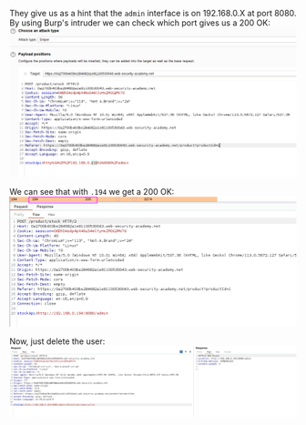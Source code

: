 They give us as a hint that the `admin` interface is on 192.168.0.X at port 8080. By using Burp's intruder we can check which port gives us a 200 OK:
![](imgs/Untitled.png)

We can see that with `.194` we get a 200 OK:
![](imgs/Untitled-1.png)

Now, just delete the user:
![](imgs/Untitled-2.png)


